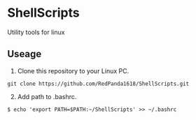 # ShellScripts
Utility tools for linux

## Useage

1. Clone this repository to your Linux PC.
  
  ```
  git clone https://github.com/RedPanda1618/ShellScripts.git
  ```

2. Add path to .bashrc.
  
  ```
  $ echo 'export PATH=$PATH:~/ShellScripts' >> ~/.bashrc
  ```

